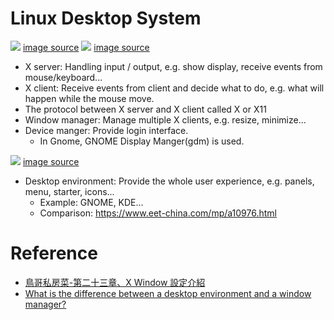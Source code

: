 # Linux Desktop System

![](https://www.cv.nrao.edu/~pmurphy/Talks/gnome/gnome-fig1.png)
[image source](https://www.cv.nrao.edu/~pmurphy/Talks/gnome/allparts.shtml)
![](https://i.stack.imgur.com/MAB7Y.png)
[image source](https://qastack.cn/unix/345344/difference-between-xorg-and-gnome-kde-xfce)

* X server: Handling input / output, e.g. show display, receive events from mouse/keyboard...
* X client: Receive events from client and decide what to do, e.g. what will happen while the mouse move.
* The protocol between X server and X client called X or X11
* Window manager: Manage multiple X clients, e.g. resize, minimize...
* Device manger: Provide login interface.
  - In Gnome, GNOME Display Manger(gdm) is used.

![](https://www.cv.nrao.edu/~pmurphy/Talks/gnome/gnome-fig2.png)
[image source](https://www.cv.nrao.edu/~pmurphy/Talks/gnome/allparts.shtml)

* Desktop environment: Provide the whole user experience, e.g. panels, menu, starter, icons...
  - Example: GNOME, KDE...
  - Comparison: https://www.eet-china.com/mp/a10976.html

# Reference
* [鳥哥私房菜-第二十三章、X Window 設定介紹](http://linux.vbird.org/linux_basic/0590xwindow.php)
* [What is the difference between a desktop environment and a window manager?](https://askubuntu.com/questions/18078/what-is-the-difference-between-a-desktop-environment-and-a-window-manager)

